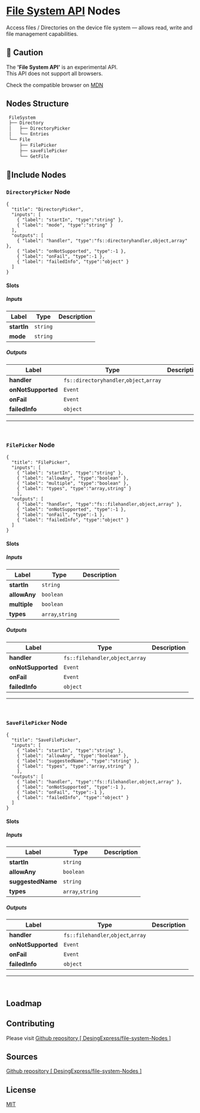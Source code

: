 # [File System API](https://developer.mozilla.org/en-US/docs/Web/API/File_System_API) Nodes

Access files / Directories on the device file system — allows read, write and file management capabilities.

## 🚧 Caution

The **'File System API'** is an experimental API.  
This API does not support all browsers.

Check the compatible browser on [MDN](https://developer.mozilla.org/en-US/docs/Web/API/File_System_API)

## Nodes Structure

```bash
 FileSystem
 ├── Directory
 │   ├── DirectoryPicker
 │   └── Entries
 └── File
     ├── FilePicker
     ├── saveFilePicker
     └── GetFile
```

## 🔲Include Nodes

### `DirectoryPicker` Node

```litegraph
{
  "title": "DirectoryPicker",
  "inputs": [
    { "label": "startIn", "type":"string" },
    { "label": "mode", "type":"string" }
  ],
  "outputs": [
    { "label": "handler", "type":"fs::directoryhandler,object,array" },
    { "label": "onNotSupported", "type":-1 },
    { "label": "onFail", "type":-1 },
    { "label": "failedInfo", "type":"object" }
  ]
}
```

#### Slots

##### Inputs

| Label       | Type     | Description |
| ----------- | -------- | ----------- |
| **startIn** | `string` |             |
| **mode**    | `string` |             |

##### Outputs

| Label              | Type                                    | Description |
| ------------------ | --------------------------------------- | ----------- |
| **handler**        | `fs::directoryhandler`,`object`,`array` |             |
| **onNotSupported** | `Event`                                 |             |
| **onFail**         | `Event`                                 |             |
| **failedInfo**     | `object`                                |             |

---

&nbsp;
&nbsp;

### `FilePicker` Node

```litegraph
{
  "title": "FilePicker",
  "inputs": [
    { "label": "startIn", "type":"string" },
    { "label": "allowAny", "type":"boolean" },
    { "label": "multiple", "type":"boolean" },
    { "label": "types", "type":"array,string" }
    ],
  "outputs": [
    { "label": "handler", "type":"fs::filehandler,object,array" },
    { "label": "onNotSupported", "type":-1 },
    { "label": "onFail", "type":-1 },
    { "label": "failedInfo", "type":"object" }
  ]
}
```

#### Slots

##### Inputs

| Label        | Type             | Description |
| ------------ | ---------------- | ----------- |
| **startIn**  | `string`         |             |
| **allowAny** | `boolean`        |             |
| **multiple** | `boolean`        |             |
| **types**    | `array`,`string` |             |

##### Outputs

| Label              | Type                               | Description |
| ------------------ | ---------------------------------- | ----------- |
| **handler**        | `fs::filehandler`,`object`,`array` |             |
| **onNotSupported** | `Event`                            |             |
| **onFail**         | `Event`                            |             |
| **failedInfo**     | `object`                           |             |

---

&nbsp;
&nbsp;

### `SaveFilePicker` Node

```litegraph
{
  "title": "SaveFilePicker",
  "inputs": [
    { "label": "startIn", "type":"string" },
    { "label": "allowAny", "type":"boolean" },
    { "label": "suggestedName", "type":"string" },
    { "label": "types", "type":"array,string" }
    ],
  "outputs": [
    { "label": "handler", "type":"fs::filehandler,object,array" },
    { "label": "onNotSupported", "type":-1 },
    { "label": "onFail", "type":-1 },
    { "label": "failedInfo", "type":"object" }
  ]
}
```

#### Slots

##### Inputs

| Label             | Type             | Description |
| ----------------- | ---------------- | ----------- |
| **startIn**       | `string`         |             |
| **allowAny**      | `boolean`        |             |
| **suggestedName** | `string`         |             |
| **types**         | `array`,`string` |             |

##### Outputs

| Label              | Type                               | Description |
| ------------------ | ---------------------------------- | ----------- |
| **handler**        | `fs::filehandler`,`object`,`array` |             |
| **onNotSupported** | `Event`                            |             |
| **onFail**         | `Event`                            |             |
| **failedInfo**     | `object`                           |             |

---

&nbsp;
&nbsp;

## Loadmap

## Contributing

Please visit [Github repository [ DesingExpress/file-system-Nodes ]](https://github.com/DesingExpress/file-system-Nodes)

## Sources

[Github repository [ DesingExpress/file-system-Nodes ]](https://github.com/DesingExpress/file-system-Nodes)

## License

[MIT](https://mit-license.org/)

